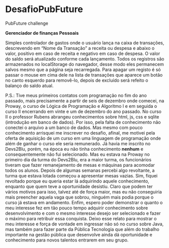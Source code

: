 # DesafioPubFuture
PubFuture challenge

<b>Gerenciador de finanças Pessoais</b>

<p>Simples controlador de gastos onde o usuário lança na caixa de transações, descrevendo em “Nome da Transação” a receita ou despesa e abaixo o valor, positivo em caso de receita e negativo em caso de despesa. O valor do saldo será atualizado conforme cada lançamento. 
Todos os registros são armazenados no localStorage do navegador, desse modo eles permanecem salvos mesmo que a página seja recarregada. Para apagar um registo é só passar o mouse em cima dele na lista de transações que aparece um botão no canto esquerdo para removê-lo, depois de excluído será refeito o balanço do saldo atual.</p>
<p>P.S.: Tive meus primeiros contatos com programação no fim do ano passado, mais precisamente a partir de seis de dezembro onde comecei, na Proway, o curso de Lógica de Programação e Algoritmo I e em seguida o curso II encerrando em vinte e um de dezembro do ano passado.  No curso II o professor Rubens abrangeu conhecimentos sobre html, js, css e sqlite (introdução em banco de dados). Por isso, pela falta de conhecimento não conectei o arquivo a um banco de dados. Mas mesmo com pouco conhecimento arrisquei me inscrever no desafio, afinal, me motivei pela oferta de aquisição de um curso em uma linguagem de programação onde além de ganhar o curso ele seria remunerado. Já havia me inscrito no Devs2Blu, porém, na época eu não tinha conhecimento <b>nenhum</b> e consequentemente não fui selecionado. Mas eu estava na Proway no primeiro dia da turma do Devs2Blu, era a maior turma, os funcionários tiveram que fazer remanejamento de mesas e máquinas para acomodar todos os alunos. Depois de algumas semanas percebi algo revoltante, a turma que estava lotada começou a apresentar mesas vazias. Sim, fiquei revoltado porque eu queria estar lá adquirindo aquele conhecimento, enquanto que quem teve a oportunidade desistiu. Claro que podem ter vários motivos para isso, talvez até de força maior, mas eu não conseguiria mais preencher aquela vaga que sobrou, ninguém mais podia porque o curso já estava em andamento.  Enfim, espero poder demonstrar o quanto o meu interesse fez em tão pouco tempo adquirir conhecimento sobre desenvolvimento e com o mesmo interesse desejo ser selecionado e fazer o máximo para retribuir essa conquista. 
Deixo esse relato para mostrar o meu interesse e força de vontade em ingressar não só no curso sobre Java, mas também para fazer parte da Pública Tecnologia que além do trabalho importante na gestão pública que desenvolve ainda dá oportunidade e conhecimento para novos talentos entrarem em seu grupo.</p>


